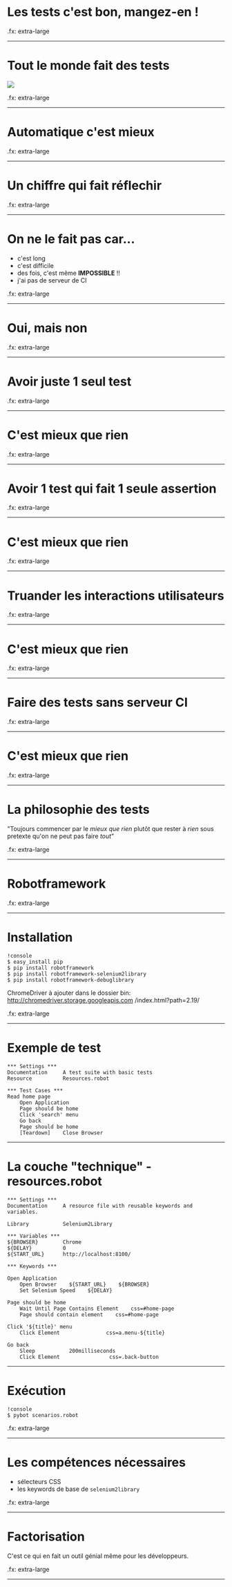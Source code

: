 # Les tests c'est bon, mangez-en !

.fx: extra-large

--------------------------------------------------------------------------------

# Tout le monde fait des tests

<img src="img/officier-des-transmissions-morse-1914.jpg" />

.fx: extra-large

--------------------------------------------------------------------------------

# Automatique c'est mieux

.fx: extra-large

--------------------------------------------------------------------------------

# Un chiffre qui fait réflechir

.fx: extra-large

--------------------------------------------------------------------------------

# On ne le fait pas car...

- c'est long
- c'est difficile
- des fois, c'est même **IMPOSSIBLE** !!
- j'ai pas de serveur de CI

.fx: extra-large

--------------------------------------------------------------------------------

# Oui, mais non

.fx: extra-large

--------------------------------------------------------------------------------

# Avoir juste 1 seul test

.fx: extra-large

--------------------------------------------------------------------------------

# C'est mieux que rien

.fx: extra-large

--------------------------------------------------------------------------------

# Avoir 1 test qui fait 1 seule assertion

.fx: extra-large

--------------------------------------------------------------------------------

# C'est mieux que rien

.fx: extra-large

--------------------------------------------------------------------------------

# Truander les interactions utilisateurs

.fx: extra-large

--------------------------------------------------------------------------------

# C'est mieux que rien

.fx: extra-large

--------------------------------------------------------------------------------

# Faire des tests sans serveur CI

.fx: extra-large

--------------------------------------------------------------------------------

# C'est mieux que rien

.fx: extra-large

--------------------------------------------------------------------------------

# La philosophie des tests

"Toujours commencer par le *mieux que rien* plutôt que rester à *rien* sous pretexte qu'on ne peut pas faire *tout*"

.fx: extra-large

--------------------------------------------------------------------------------

# Robotframework

.fx: extra-large

--------------------------------------------------------------------------------

# Installation

    !console
    $ easy_install pip
    $ pip install robotframework
    $ pip install robotframework-selenium2library
    $ pip install robotframework-debuglibrary

ChromeDriver à ajouter dans le dossier bin:
http://chromedriver.storage.googleapis.com
/index.html?path=2.19/

.fx: extra-large

--------------------------------------------------------------------------------

# Exemple de test

    *** Settings ***
    Documentation     A test suite with basic tests
    Resource          Resources.robot

    *** Test Cases ***
    Read home page
        Open Application
        Page should be home
        Click 'search' menu
        Go back
        Page should be home
        [Teardown]    Close Browser

--------------------------------------------------------------------------------

# La couche "technique" - resources.robot

    *** Settings ***
    Documentation     A resource file with reusable keywords and variables.

    Library           Selenium2Library

    *** Variables ***
    ${BROWSER}        Chrome
    ${DELAY}          0
    ${START_URL}      http://localhost:8100/

    *** Keywords ***

    Open Application
        Open Browser    ${START_URL}    ${BROWSER}
        Set Selenium Speed    ${DELAY}

    Page should be home
        Wait Until Page Contains Element    css=#home-page
        Page should contain element    css=#home-page

    Click '${title}' menu
        Click Element               css=a.menu-${title}

    Go back
        Sleep           200milliseconds
        Click Element                css=.back-button

--------------------------------------------------------------------------------

# Exécution

    !console
    $ pybot scenarios.robot

.fx: extra-large

--------------------------------------------------------------------------------

# Les compétences nécessaires

- sélecteurs CSS
- les keywords de base de `selenium2library`

.fx: extra-large

--------------------------------------------------------------------------------

# Factorisation

C'est ce qui en fait un outil génial même pour les développeurs.

.fx: extra-large

--------------------------------------------------------------------------------